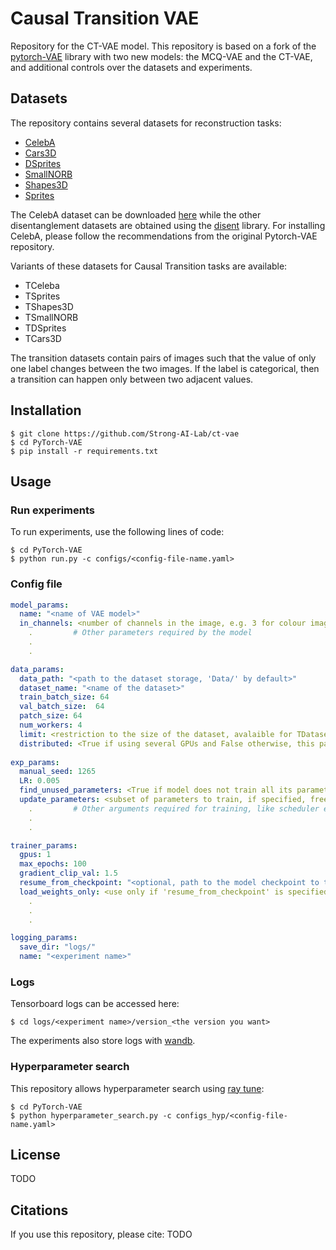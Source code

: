 
# Causal Transition VAE


Repository for the CT-VAE model. This repository is based on a fork of the [pytorch-VAE](https://github.com/AntixK/PyTorch-VAE) library with two new models: the MCQ-VAE and the CT-VAE, and additional controls over the datasets and experiments.


## Datasets

The repository contains several datasets for reconstruction tasks:
  - [CelebA](https://openaccess.thecvf.com/content_iccv_2015/html/Liu_Deep_Learning_Face_ICCV_2015_paper.html)
  - [Cars3D](https://papers.nips.cc/paper/2015/hash/e07413354875be01a996dc560274708e-Abstract.html)
  - [DSprites](https://openreview.net/forum?id=Sy2fzU9gl) 
  - [SmallNORB](https://www.computer.org/csdl/proceedings-article/cvpr/2004/215820097/12OmNwOnn1p)
  - [Shapes3D](http://proceedings.mlr.press/v80/kim18b.html)
  - [Sprites](https://proceedings.neurips.cc/paper/2015/hash/e07413354875be01a996dc560274708e-Abstract.html)

The CelebA dataset can be downloaded [here](http://mmlab.ie.cuhk.edu.hk/projects/CelebA.html) while the other disentanglement datasets are obtained using the [disent](https://github.com/nmichlo/disent) library. For installing CelebA, please follow the recommendations from the original Pytorch-VAE repository.


Variants of these datasets for Causal Transition tasks are available: 
    
  - TCeleba
  - TSprites
  - TShapes3D
  - TSmallNORB
  - TDSprites
  - TCars3D

The transition datasets contain pairs of images such that the value of only one label changes between the two images. If the label is categorical, then a transition can happen only between two adjacent values.


## Installation
```
$ git clone https://github.com/Strong-AI-Lab/ct-vae
$ cd PyTorch-VAE
$ pip install -r requirements.txt
```

## Usage

### Run experiments

To run experiments, use the following lines of code:
```
$ cd PyTorch-VAE
$ python run.py -c configs/<config-file-name.yaml>
```

### Config file

```yaml
model_params:
  name: "<name of VAE model>"
  in_channels: <number of channels in the image, e.g. 3 for colour images and 1 for B&W>
    .         # Other parameters required by the model
    .
    .

data_params:
  data_path: "<path to the dataset storage, 'Data/' by default>"
  dataset_name: "<name of the dataset>"
  train_batch_size: 64
  val_batch_size:  64
  patch_size: 64
  num_workers: 4
  limit: <restriction to the size of the dataset, avalaible for TDatasets only>
  distributed: <True if using several GPUs and False otherwise, this parameter is needed for TDatasets only>
  
exp_params:
  manual_seed: 1265
  LR: 0.005
  find_unused_parameters: <True if model does not train all its parameters during a forward pass, False otherwise>
  update_parameters: <subset of parameters to train, if specified, freezes the training of all other parameters of the model>
    .         # Other arguments required for training, like scheduler etc.
    .
    .

trainer_params:
  gpus: 1         
  max_epochs: 100
  gradient_clip_val: 1.5
  resume_from_checkpoint: "<optional, path to the model checkpoint to to load the model from>"
  load_weights_only: <use only if 'resume_from_checkpoint' is specified, if True, will not load the state of the optimizers>
    .
    .
    .

logging_params:
  save_dir: "logs/"
  name: "<experiment name>"
```

### Logs

Tensorboard logs can be accessed here:
```
$ cd logs/<experiment name>/version_<the version you want>
```
The experiments also store logs with [wandb](https://wandb.ai/site).

### Hyperparameter search

This repository allows hyperparameter search using [ray tune](https://www.ray.io/ray-tune):

```
$ cd PyTorch-VAE
$ python hyperparameter_search.py -c configs_hyp/<config-file-name.yaml>
```

## License

TODO


## Citations

If you use this repository, please cite:
TODO